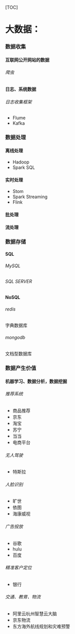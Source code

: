 [TOC]

# 大数据：

### 数据收集

#### 互联网公开网站的数据

###### 爬虫

#### 日志、系统数据

###### 日志收集框架

- Flume
- Kafka

### 数据处理

#### 离线处理

- Hadoop
- Spark SQL

#### 实时处理

- Stom
- Spark Streaming
- Flink

#### 批处理

#### 流处理

### 数据存储

#### SQL

###### MySQL

###### SQL SERVER

#### NoSQL

###### redis

字典数据库

###### mongodb

文档型数据库

### 数据产生价值

#### 机器学习、数据分析，数据挖掘

###### 推荐系统

- 商品推荐
- 京东
- 淘宝
- 苏宁
- 当当
- 电商平台

###### 无人驾驶

- 特斯拉

###### 人脸识别

- 旷世
- 依图
- 海康威视

###### 广告投放

- 谷歌
- hulu
- 百度

###### 精准客户定位

- 银行

###### 交通、教育、物流

- 阿里云杭州智慧云大脑
- 京东物流
- 东方海外航线规划和灾难预警